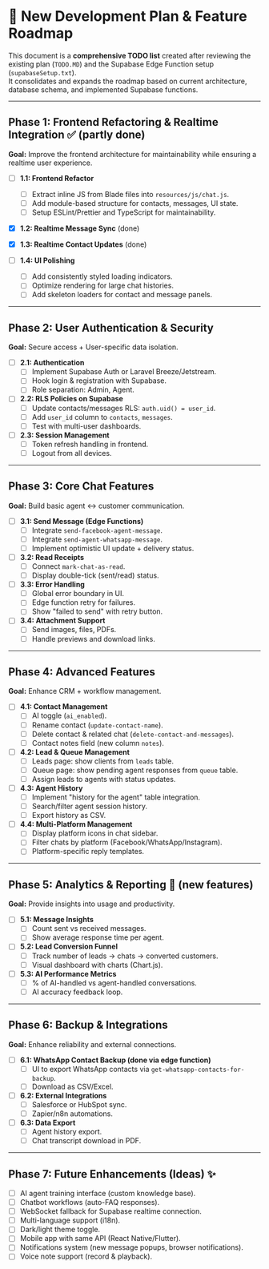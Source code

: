 # 📌 New Development Plan & Feature Roadmap

This document is a **comprehensive TODO list** created after reviewing the existing plan (`TODO.MD`) and the Supabase Edge Function setup (`supabaseSetup.txt`).  
It consolidates and expands the roadmap based on current architecture, database schema, and implemented Supabase functions.

---

## **Phase 1: Frontend Refactoring & Realtime Integration** ✅ (partly done)

**Goal:** Improve the frontend architecture for maintainability while ensuring a realtime user experience.

- [ ] **1.1: Frontend Refactor**
  - [ ] Extract inline JS from Blade files into `resources/js/chat.js`.
  - [ ] Add module-based structure for contacts, messages, UI state.
  - [ ] Setup ESLint/Prettier and TypeScript for maintainability.

- [x] **1.2: Realtime Message Sync** (done)

- [x] **1.3: Realtime Contact Updates** (done)

- [ ] **1.4: UI Polishing**
  - [ ] Add consistently styled loading indicators.
  - [ ] Optimize rendering for large chat histories.
  - [ ] Add skeleton loaders for contact and message panels.

---

## **Phase 2: User Authentication & Security**

**Goal:** Secure access + User-specific data isolation.

- [ ] **2.1: Authentication**
  - [ ] Implement Supabase Auth or Laravel Breeze/Jetstream.
  - [ ] Hook login & registration with Supabase.
  - [ ] Role separation: Admin, Agent.

- [ ] **2.2: RLS Policies on Supabase**
  - [ ] Update contacts/messages RLS: `auth.uid() = user_id`.
  - [ ] Add `user_id` column to `contacts`, `messages`.
  - [ ] Test with multi-user dashboards.

- [ ] **2.3: Session Management**
  - [ ] Token refresh handling in frontend.
  - [ ] Logout from all devices.

---

## **Phase 3: Core Chat Features**

**Goal:** Build basic agent <-> customer communication.

- [ ] **3.1: Send Message (Edge Functions)**
  - [ ] Integrate `send-facebook-agent-message`.
  - [ ] Integrate `send-agent-whatsapp-message`.
  - [ ] Implement optimistic UI update + delivery status.

- [ ] **3.2: Read Receipts**
  - [ ] Connect `mark-chat-as-read`.
  - [ ] Display double-tick (sent/read) status.

- [ ] **3.3: Error Handling**
  - [ ] Global error boundary in UI.
  - [ ] Edge function retry for failures.
  - [ ] Show "failed to send" with retry button.

- [ ] **3.4: Attachment Support**
  - [ ] Send images, files, PDFs.
  - [ ] Handle previews and download links.

---

## **Phase 4: Advanced Features**

**Goal:** Enhance CRM + workflow management.

- [ ] **4.1: Contact Management**
  - [ ] AI toggle (`ai_enabled`).
  - [ ] Rename contact (`update-contact-name`).
  - [ ] Delete contact & related chat (`delete-contact-and-messages`).
  - [ ] Contact notes field (new column `notes`).

- [ ] **4.2: Lead & Queue Management**
  - [ ] Leads page: show clients from `leads` table.
  - [ ] Queue page: show pending agent responses from `queue` table.
  - [ ] Assign leads to agents with status updates.

- [ ] **4.3: Agent History**
  - [ ] Implement "history for the agent" table integration.
  - [ ] Search/filter agent session history.
  - [ ] Export history as CSV.

- [ ] **4.4: Multi-Platform Management**
  - [ ] Display platform icons in chat sidebar.
  - [ ] Filter chats by platform (Facebook/WhatsApp/Instagram).
  - [ ] Platform-specific reply templates.

---

## **Phase 5: Analytics & Reporting** 🚀 (new features)

**Goal:** Provide insights into usage and productivity.

- [ ] **5.1: Message Insights**
  - [ ] Count sent vs received messages.
  - [ ] Show average response time per agent.

- [ ] **5.2: Lead Conversion Funnel**
  - [ ] Track number of leads → chats → converted customers.
  - [ ] Visual dashboard with charts (Chart.js).

- [ ] **5.3: AI Performance Metrics**
  - [ ] % of AI-handled vs agent-handled conversations.
  - [ ] AI accuracy feedback loop.

---

## **Phase 6: Backup & Integrations**

**Goal:** Enhance reliability and external connections.

- [ ] **6.1: WhatsApp Contact Backup (done via edge function)**
  - [ ] UI to export WhatsApp contacts via `get-whatsapp-contacts-for-backup`.
  - [ ] Download as CSV/Excel.

- [ ] **6.2: External Integrations**
  - [ ] Salesforce or HubSpot sync.
  - [ ] Zapier/n8n automations.

- [ ] **6.3: Data Export**
  - [ ] Agent history export.
  - [ ] Chat transcript download in PDF.

---

## **Phase 7: Future Enhancements (Ideas)** ✨

- [ ] AI agent training interface (custom knowledge base).
- [ ] Chatbot workflows (auto-FAQ responses).
- [ ] WebSocket fallback for Supabase realtime connection.
- [ ] Multi-language support (i18n).
- [ ] Dark/light theme toggle.
- [ ] Mobile app with same API (React Native/Flutter).
- [ ] Notifications system (new message popups, browser notifications).
- [ ] Voice note support (record & playback).